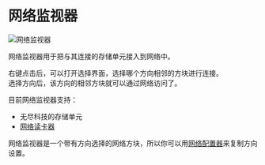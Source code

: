 # 网络监视器

![网络监视器](https://cdn.jsdelivr.net/gh/GuizhanCraft/Networks-Wiki/images/network-monitor.png)

网络监视器用于把与其连接的存储单元接入到网络中。

右键点击后，可以打开选择界面，选择哪个方向相邻的方块进行连接。  
选择方向后，该方向的相邻方块就可以通过网络访问了。

目前网络监视器支持：

- 无尽科技的存储单元
- [网络读卡器](/Network-Shell)

网络监视器是一个带有方向选择的网络方块，所以你可以用[网络配置器](/Network-Configurator)来复制方向设置。
